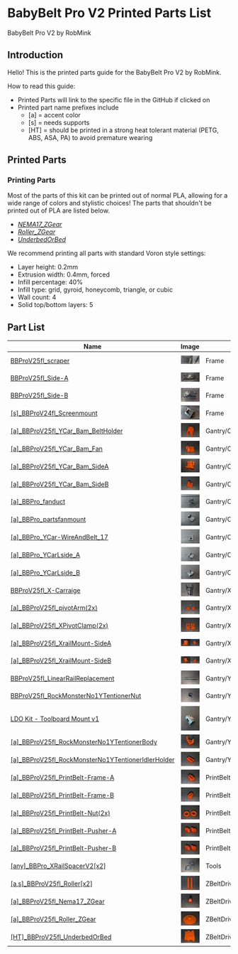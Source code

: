 # BabyBelt Pro V2 Printed Parts List
BabyBelt Pro V2 by RobMink

## Introduction
Hello! This is the printed parts guide for the BabyBelt Pro V2 by RobMink. 

How to read this guide:
 - Printed Parts will link to the specific file in the GitHub if clicked on
 - Printed part name prefixes include
   - [a] = accent color
   - [s] = needs supports
   - [HT] = should be printed in a strong heat tolerant material (PETG, ABS, ASA, PA) to avoid premature wearing

## Printed Parts
### Printing Parts
Most of the parts of this kit can be printed out of normal PLA, allowing for a wide range of colors and stylistic choices! The parts that shouldn't be printed out of PLA are listed below. 

- [*NEMA17_ZGear*](../STLs/ZBeltDrive/[a]_BBProV25fl_Nema17_ZGear.stl)
- [*Roller_ZGear*](../STLs/ZBeltDrive/[a]_BBProV25fl_Roller_ZGear.stl)
- [*UnderbedOrBed*](../STLs/ZBeltDrive/[HT]_BBProV25fl_UnderbedOrBed.stl)

We recommend printing all parts with standard Voron style settings:

- Layer height: 0.2mm
- Extrusion width: 0.4mm, forced
- Infill percentage: 40%
- Infill type: grid, gyroid, honeycomb, triangle, or cubic
- Wall count: 4
- Solid top/bottom layers: 5


## Part List
|Name|Image|Area|Color|Supports|Material|Description
|-----|-----|-----|-----|-----|-----|-----
|[BBProV25fl_scraper](../STLs/Frame/BBProV25fl_scraper.stl)|![BBProV25fl_scraper](./images/printed_parts/Frame/BBProV25fl_scraper.jpg)|Frame|Main|No|PLA or Better|
|[BBProV25fl_Side-A](../STLs/Frame/BBProV25fl_Side-A.stl)|![BBProV25fl_Side-A](./images/printed_parts/Frame/BBProV25fl_Side-A.jpg)|Frame|Main|No|PLA or Better|
|[BBProV25fl_Side-B](../STLs/Frame/BBProV25fl_Side-B.stl)|![BBProV25fl_Side-B](./images/printed_parts/Frame/BBProV25fl_Side-B.jpg)|Frame|Main|No|PLA or Better|
|[[s]_BBProV24fl_Screenmount](../STLs/Frame/[s]_BBProV24fl_Screenmount.stl)|![[s]_BBProV24fl_Screenmount](./images/printed_parts/Frame/[s]_BBProV24fl_Screenmount.jpg)|Frame|Main|Yes|PLA or Better|
|[[a]_BBProV25fl_YCar_Bam_BeltHolder](../STLs/Gantry/Carriage/Bambu/[a]_BBProV25fl_YCar_Bam_BeltHolder.stl)|![[a]_BBProV25fl_YCar_Bam_BeltHolder](./images/printed_parts/Gantry/Carriage/Bambu/[a]_BBProV25fl_YCar_Bam_BeltHolder.jpg)|Gantry/Carriage/Bambu|Accent|No|PLA or Better|
|[[a]_BBProV25fl_YCar_Bam_Fan](../STLs/Gantry/Carriage/Bambu/[a]_BBProV25fl_YCar_Bam_Fan.stl)|![[a]_BBProV25fl_YCar_Bam_Fan](./images/printed_parts/Gantry/Carriage/Bambu/[a]_BBProV25fl_YCar_Bam_Fan.jpg)|Gantry/Carriage/Bambu|Accent|No|PLA or Better|
|[[a]_BBProV25fl_YCar_Bam_SideA](../STLs/Gantry/Carriage/Bambu/[a]_BBProV25fl_YCar_Bam_SideA.stl)|![[a]_BBProV25fl_YCar_Bam_SideA](./images/printed_parts/Gantry/Carriage/Bambu/[a]_BBProV25fl_YCar_Bam_SideA.jpg)|Gantry/Carriage/Bambu|Accent|No|PLA or Better|
|[[a]_BBProV25fl_YCar_Bam_SideB](../STLs/Gantry/Carriage/Bambu/[a]_BBProV25fl_YCar_Bam_SideB.stl)|![[a]_BBProV25fl_YCar_Bam_SideB](./images/printed_parts/Gantry/Carriage/Bambu/[a]_BBProV25fl_YCar_Bam_SideB.jpg)|Gantry/Carriage/Bambu|Accent|No|PLA or Better|
|[[a]_BBPro_fanduct](../STLs/Gantry/Carriage/Revo/[a]_BBPro_fanduct.stl)|![[a]_BBPro_fanduct](./images/printed_parts/Gantry/Carriage/Revo/[a]_BBPro_fanduct.jpg)|Gantry/Carriage/Revo|Accent|No|PLA or Better|
|[[a]_BBPro_partsfanmount](../STLs/Gantry/Carriage/Revo/[a]_BBPro_partsfanmount.stl)|![[a]_BBPro_partsfanmount](./images/printed_parts/Gantry/Carriage/Revo/[a]_BBPro_partsfanmount.jpg)|Gantry/Carriage/Revo|Accent|No|PLA or Better|
|[[a]_BBPro_YCar-WireAndBelt_17](../STLs/Gantry/Carriage/Revo/[a]_BBPro_YCar-WireAndBelt_17.stl)|![[a]_BBPro_YCar-WireAndBelt_17](./images/printed_parts/Gantry/Carriage/Revo/[a]_BBPro_YCar-WireAndBelt_17.jpg)|Gantry/Carriage/Revo|Accent|No|PLA or Better|
|[[a]_BBPro_YCarLside_A](../STLs/Gantry/Carriage/Revo/[a]_BBPro_YCarLside_A.stl)|![[a]_BBPro_YCarLside_A](./images/printed_parts/Gantry/Carriage/Revo/[a]_BBPro_YCarLside_A.jpg)|Gantry/Carriage/Revo|Accent|No|PLA or Better|
|[[a]_BBPro_YCarLside_B](../STLs/Gantry/Carriage/Revo/[a]_BBPro_YCarLside_B.stl)|![[a]_BBPro_YCarLside_B](./images/printed_parts/Gantry/Carriage/Revo/[a]_BBPro_YCarLside_B.jpg)|Gantry/Carriage/Revo|Accent|No|PLA or Better|
|[BBProV25fl_X-Carraige](../STLs/Gantry/X/BBProV25fl_X-Carraige.stl)|![BBProV25fl_X-Carraige](./images/printed_parts/Gantry/X/BBProV25fl_X-Carraige.jpg)|Gantry/X|Main|No|PLA or Better|
|[[a]_BBProV25fl_pivotArm(2x)](../STLs/Gantry/X/[a]_BBProV25fl_pivotArm(2x).stl)|![[a]_BBProV25fl_pivotArm(2x)](./images/printed_parts/Gantry/X/[a]_BBProV25fl_pivotArm(2x).jpg)|Gantry/X|Accent|No|PLA or Better|
|[[a]_BBProV25fl_XPivotClamp(2x)](../STLs/Gantry/X/[a]_BBProV25fl_XPivotClamp(2x).stl)|![[a]_BBProV25fl_XPivotClamp(2x)](./images/printed_parts/Gantry/X/[a]_BBProV25fl_XPivotClamp(2x).jpg)|Gantry/X|Accent|No|PLA or Better|
|[[a]_BBProV25fl_XrailMount-SideA](../STLs/Gantry/X/[a]_BBProV25fl_XrailMount-SideA.stl)|![[a]_BBProV25fl_XrailMount-SideA](./images/printed_parts/Gantry/X/[a]_BBProV25fl_XrailMount-SideA.jpg)|Gantry/X|Accent|No|PLA or Better|
|[[a]_BBProV25fl_XrailMount-SideB](../STLs/Gantry/X/[a]_BBProV25fl_XrailMount-SideB.stl)|![[a]_BBProV25fl_XrailMount-SideB](./images/printed_parts/Gantry/X/[a]_BBProV25fl_XrailMount-SideB.jpg)|Gantry/X|Accent|No|PLA or Better|
|[BBProV25fl_LinearRailReplacement](../STLs/Gantry/Y/BBProV25fl_LinearRailReplacement.stl)|![BBProV25fl_LinearRailReplacement](./images/printed_parts/Gantry/Y/BBProV25fl_LinearRailReplacement.jpg)|Gantry/Y|Main|No|PLA or Better|
|[BBProV25fl_RockMonsterNo1YTentionerNut](../STLs/Gantry/Y/BBProV25fl_RockMonsterNo1YTentionerNut.stl)|![BBProV25fl_RockMonsterNo1YTentionerNut](./images/printed_parts/Gantry/Y/BBProV25fl_RockMonsterNo1YTentionerNut.jpg)|Gantry/Y|Main|No|PLA or Better|
|[LDO Kit - Toolboard Mount v1](../STLs/Gantry/Y/LDO%20Kit%20-%20Toolboard%20Mount%20v1.stl)|![LDO Kit - Toolboard Mount v1](./images/printed_parts/Gantry/Y/LDO%20Kit%20-%20Toolboard%20Mount%20v1.jpg)|Gantry/Y|Main|No|PLA or Better|
|[[a]_BBProV25fl_RockMonsterNo1YTentionerBody](../STLs/Gantry/Y/[a]_BBProV25fl_RockMonsterNo1YTentionerBody.stl)|![[a]_BBProV25fl_RockMonsterNo1YTentionerBody](./images/printed_parts/Gantry/Y/[a]_BBProV25fl_RockMonsterNo1YTentionerBody.jpg)|Gantry/Y|Accent|No|PLA or Better|
|[[a]_BBProV25fl_RockMonsterNo1YTentionerIdlerHolder](../STLs/Gantry/Y/[a]_BBProV25fl_RockMonsterNo1YTentionerIdlerHolder.stl)|![[a]_BBProV25fl_RockMonsterNo1YTentionerIdlerHolder](./images/printed_parts/Gantry/Y/[a]_BBProV25fl_RockMonsterNo1YTentionerIdlerHolder.jpg)|Gantry/Y|Accent|No|PLA or Better|
|[[a]_BBProV25fl_PrintBelt-Frame-A](../STLs/PrintBelt/[a]_BBProV25fl_PrintBelt-Frame-A.stl)|![[a]_BBProV25fl_PrintBelt-Frame-A](./images/printed_parts/PrintBelt/[a]_BBProV25fl_PrintBelt-Frame-A.jpg)|PrintBelt|Accent|No|PLA or Better|
|[[a]_BBProV25fl_PrintBelt-Frame-B](../STLs/PrintBelt/[a]_BBProV25fl_PrintBelt-Frame-B.stl)|![[a]_BBProV25fl_PrintBelt-Frame-B](./images/printed_parts/PrintBelt/[a]_BBProV25fl_PrintBelt-Frame-B.jpg)|PrintBelt|Accent|No|PLA or Better|
|[[a]_BBProV25fl_PrintBelt-Nut(2x)](../STLs/PrintBelt/[a]_BBProV25fl_PrintBelt-Nut(2x).stl)|![[a]_BBProV25fl_PrintBelt-Nut(2x)](./images/printed_parts/PrintBelt/[a]_BBProV25fl_PrintBelt-Nut(2x).jpg)|PrintBelt|Accent|No|PLA or Better|
|[[a]_BBProV25fl_PrintBelt-Pusher-A](../STLs/PrintBelt/[a]_BBProV25fl_PrintBelt-Pusher-A.stl)|![[a]_BBProV25fl_PrintBelt-Pusher-A](./images/printed_parts/PrintBelt/[a]_BBProV25fl_PrintBelt-Pusher-A.jpg)|PrintBelt|Accent|No|PLA or Better|
|[[a]_BBProV25fl_PrintBelt-Pusher-B](../STLs/PrintBelt/[a]_BBProV25fl_PrintBelt-Pusher-B.stl)|![[a]_BBProV25fl_PrintBelt-Pusher-B](./images/printed_parts/PrintBelt/[a]_BBProV25fl_PrintBelt-Pusher-B.jpg)|PrintBelt|Accent|No|PLA or Better|
|[[any]_BBPro_XRailSpacerV2[x2]](../STLs/Tools/[any]_BBPro_XRailSpacerV2[x2].stl)|![[any]_BBPro_XRailSpacerV2[x2]](./images/printed_parts/Tools/[any]_BBPro_XRailSpacerV2[x2].jpg)|Tools|Accent|No|PLA or Better|
|[[a,s]_BBProV25fl_Roller[x2]](../STLs/ZBeltDrive/[a,s]_BBProV25fl_Roller[x2].stl)|![[a,s]_BBProV25fl_Roller[x2]](./images/printed_parts/ZBeltDrive/[a,s]_BBProV25fl_Roller[x2].jpg)|ZBeltDrive|Accent|Yes|PLA or Better|
|[[a]_BBProV25fl_Nema17_ZGear](../STLs/ZBeltDrive/[a]_BBProV25fl_Nema17_ZGear.stl)|![[a]_BBProV25fl_Nema17_ZGear](./images/printed_parts/ZBeltDrive/[a]_BBProV25fl_Nema17_ZGear.jpg)|ZBeltDrive|Accent|No|PLA or Better|
|[[a]_BBProV25fl_Roller_ZGear](../STLs/ZBeltDrive/[a]_BBProV25fl_Roller_ZGear.stl)|![[a]_BBProV25fl_Roller_ZGear](./images/printed_parts/ZBeltDrive/[a]_BBProV25fl_Roller_ZGear.jpg)|ZBeltDrive|Accent|No|PLA or Better|
|[[HT]_BBProV25fl_UnderbedOrBed](../STLs/ZBeltDrive/[HT]_BBProV25fl_UnderbedOrBed.stl)|![[HT]_BBProV25fl_UnderbedOrBed](./images/printed_parts/ZBeltDrive/[HT]_BBProV25fl_UnderbedOrBed.jpg)|ZBeltDrive|Main|No|PLA or Better|
